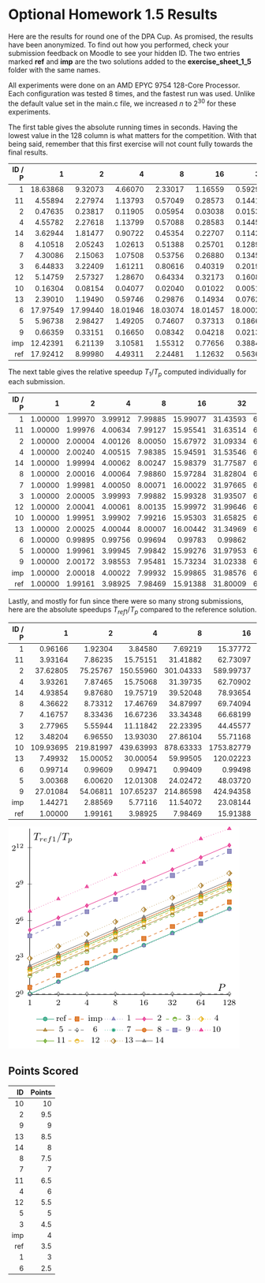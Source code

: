 # Optional Homework 1.5 Results

Here are the results for round one of the DPA Cup. As promised, the results have been anonymized. To find out how you performed, check your submission feedback on Moodle to see your hidden ID. The two entries marked **ref** and **imp** are the two solutions added to the __exercise_sheet_1_5__ folder with the same names.

All experiments were done on an AMD EPYC 9754 128-Core Processor. Each configuration was tested $8$ times, and the fastest run was used. Unlike the default value set in the main.c file, we increased $n$ to $2^{30}$ for these experiments.

The first table gives the absolute running times in seconds. Having the lowest value in the 128 column is what matters for the competition. With that being said, remember that this first exercise will not count fully towards the final results.

| ID / P | 1 | 2 | 4 | 8 | 16 | 32 | 64 | 128 |
| -: | -: | -: | -: | -: | -: | -: | -: | -: |
| 1 | 18.63868 | 9.32073 | 4.66070 | 2.33017 | 1.16559 | 0.59291 | 0.29599 | 0.14750 |
| 11 | 4.55894 | 2.27974 | 1.13793 | 0.57049 | 0.28573 | 0.14411 | 0.07220 | 0.03630 |
| 2 | 0.47635 | 0.23817 | 0.11905 | 0.05954 | 0.03038 | 0.01532 | 0.00767 | 0.00385 |
| 4 | 4.55782 | 2.27618 | 1.13799 | 0.57088 | 0.28583 | 0.14453 | 0.07228 | 0.03637 |
| 14 | 3.62944 | 1.81477 | 0.90722 | 0.45354 | 0.22707 | 0.11422 | 0.05714 | 0.02861 |
| 8 | 4.10518 | 2.05243 | 1.02613 | 0.51388 | 0.25701 | 0.12898 | 0.06458 | 0.03243 |
| 7 | 4.30086 | 2.15063 | 1.07508 | 0.53756 | 0.26880 | 0.13450 | 0.06727 | 0.03365 |
| 3 | 6.44833 | 3.22409 | 1.61211 | 0.80616 | 0.40319 | 0.20192 | 0.10100 | 0.05051 |
| 12 | 5.14759 | 2.57327 | 1.28670 | 0.64334 | 0.32173 | 0.16088 | 0.08048 | 0.04030 |
| 10 | 0.16304 | 0.08154 | 0.04077 | 0.02040 | 0.01022 | 0.00515 | 0.00266 | 0.00150 |
| 13 | 2.39010 | 1.19490 | 0.59746 | 0.29876 | 0.14934 | 0.07624 | 0.03798 | 0.01889 |
| 6 | 17.97549 | 17.99440 | 18.01946 | 18.03074 | 18.01457 | 18.00028 | 17.99351 | 17.99110 |
| 5 | 5.96738 | 2.98427 | 1.49205 | 0.74607 | 0.37313 | 0.18660 | 0.09335 | 0.04672 |
| 9 | 0.66359 | 0.33151 | 0.16650 | 0.08342 | 0.04218 | 0.02139 | 0.01074 | 0.00540 |
| imp | 12.42391 | 6.21139 | 3.10581 | 1.55312 | 0.77656 | 0.38842 | 0.19424 | 0.09716 |
| ref | 17.92412 | 8.99980 | 4.49311 | 2.24481 | 1.12632 | 0.56365 | 0.28260 | 0.14182 |


The next table gives the relative speedup $T_1 / T_p$ computed individually for each submission.

| ID / P | 1 | 2 | 4 | 8 | 16 | 32 | 64 | 128 |
| -: | -: | -: | -: | -: | -: | -: | -: | -: |
| 1 | 1.00000 | 1.99970 | 3.99912 | 7.99885 | 15.99077 | 31.43593 | 62.97064 | 126.36393 |
| 11 | 1.00000 | 1.99976 | 4.00634 | 7.99127 | 15.95541 | 31.63514 | 63.14321 | 125.59063 |
| 2 | 1.00000 | 2.00004 | 4.00126 | 8.00050 | 15.67972 | 31.09334 | 62.10561 | 123.72727 |
| 4 | 1.00000 | 2.00240 | 4.00515 | 7.98385 | 15.94591 | 31.53546 | 63.05783 | 125.31812 |
| 14 | 1.00000 | 1.99994 | 4.00062 | 8.00247 | 15.98379 | 31.77587 | 63.51838 | 126.85914 |
| 8 | 1.00000 | 2.00016 | 4.00064 | 7.98860 | 15.97284 | 31.82804 | 63.56736 | 126.58588 |
| 7 | 1.00000 | 1.99981 | 4.00050 | 8.00071 | 16.00022 | 31.97665 | 63.93429 | 127.81159 |
| 3 | 1.00000 | 2.00005 | 3.99993 | 7.99882 | 15.99328 | 31.93507 | 63.84485 | 127.66442 |
| 12 | 1.00000 | 2.00041 | 4.00061 | 8.00135 | 15.99972 | 31.99646 | 63.96111 | 127.73176 |
| 10 | 1.00000 | 1.99951 | 3.99902 | 7.99216 | 15.95303 | 31.65825 | 61.29323 | 108.69333 |
| 13 | 1.00000 | 2.00025 | 4.00044 | 8.00007 | 16.00442 | 31.34969 | 62.93049 | 126.52726 |
| 6 | 1.00000 | 0.99895 | 0.99756 | 0.99694 | 0.99783 | 0.99862 | 0.99900 | 0.99913 |
| 5 | 1.00000 | 1.99961 | 3.99945 | 7.99842 | 15.99276 | 31.97953 | 63.92480 | 127.72646 |
| 9 | 1.00000 | 2.00172 | 3.98553 | 7.95481 | 15.73234 | 31.02338 | 61.78678 | 122.88704 |
| imp | 1.00000 | 2.00018 | 4.00022 | 7.99932 | 15.99865 | 31.98576 | 63.96165 | 127.87063 |
| ref | 1.00000 | 1.99161 | 3.98925 | 7.98469 | 15.91388 | 31.80009 | 63.42576 | 126.38641 |

Lastly, and mostly for fun since there were so many strong submissions, here are the absolute speedups $T_{ref 1} / T_p$ compared to the reference solution.

| ID / P | 1 | 2 | 4 | 8 | 16 | 32 | 64 | 128 |
| -: | -: | -: | -: | -: | -: | -: | -: | -: |
| 1 | 0.96166 | 1.92304 | 3.84580 | 7.69219 | 15.37772 | 30.23076 | 60.55651 | 121.51946 |
| 11 | 3.93164 | 7.86235 | 15.75151 | 31.41882 | 62.73097 | 124.37804 | 248.25651 | 493.77741 |
| 2 | 37.62805 | 75.25767 | 150.55960 | 301.04333 | 589.99737 | 1169.98172 | 2336.91265 | 4655.61558 |
| 4 | 3.93261 | 7.87465 | 15.75068 | 31.39735 | 62.70902 | 124.01661 | 247.98174 | 492.82706 |
| 14 | 4.93854 | 9.87680 | 19.75719 | 39.52048 | 78.93654 | 156.92628 | 313.68778 | 626.49843 |
| 8 | 4.36622 | 8.73312 | 17.46769 | 34.87997 | 69.74094 | 138.96821 | 277.54909 | 552.70182 |
| 7 | 4.16757 | 8.33436 | 16.67236 | 33.34348 | 66.68199 | 133.26483 | 266.45042 | 532.66330 |
| 3 | 2.77965 | 5.55944 | 11.11842 | 22.23395 | 44.45577 | 88.76842 | 177.46653 | 354.86280 |
| 12 | 3.48204 | 6.96550 | 13.93030 | 27.86104 | 55.71168 | 111.41298 | 222.71521 | 444.76725 |
| 10 | 109.93695 | 219.81997 | 439.63993 | 878.63333 | 1753.82779 | 3480.41165 | 6738.39098 | 11949.41333 |
| 13 | 7.49932 | 15.00052 | 30.00054 | 59.99505 | 120.02223 | 235.10126 | 471.93576 | 948.86818 |
| 6 | 0.99714 | 0.99609 | 0.99471 | 0.99409 | 0.99498 | 0.99577 | 0.99614 | 0.99628 |
| 5 | 3.00368 | 6.00620 | 12.01308 | 24.02472 | 48.03720 | 96.05638 | 192.00986 | 383.64983 |
| 9 | 27.01084 | 54.06811 | 107.65237 | 214.86598 | 424.94358 | 837.96727 | 1668.91248 | 3319.28148 |
| imp | 1.44271 | 2.88569 | 5.77116 | 11.54072 | 23.08144 | 46.14623 | 92.27821 | 184.48044 |
| ref | 1.00000 | 1.99161 | 3.98925 | 7.98469 | 15.91388 | 31.80009 | 63.42576 | 126.38641 |

![results](tex/plot.png)

## Points Scored

| ID | Points |
| -: | -: |
| 10 | 10 |
| 2 | 9.5 |
| 9 | 9 |
| 13 | 8.5 |
| 14 | 8 |
| 8 | 7.5 |
| 7 | 7 |
| 11 | 6.5 |
| 4 | 6 |
| 12 | 5.5 |
| 5 | 5 |
| 3 | 4.5 |
| imp | 4 |
| ref | 3.5 |
| 1 | 3 |
| 6 | 2.5 |